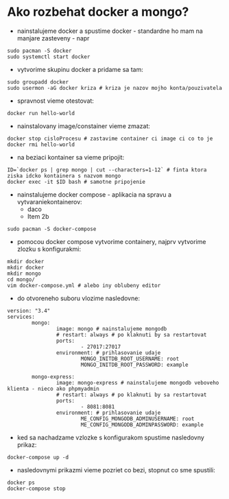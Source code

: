 # Ako rozbehat docker a mongo?

* nainstalujeme docker a spustime docker - standardne ho mam na manjare zasteveny - napr

```
sudo pacman -S docker
sudo systemctl start docker
```

* vytvorime skupinu docker a pridame sa tam:

```
sudo groupadd docker
sudo usermon -aG docker kriza # kriza je nazov mojho konta/pouzivatela
```

* spravnost vieme otestovat:

```
docker run hello-world
```

* nainstalovany image/constainer vieme zmazat:

```
docker stop cisloProcesu # zastavime container ci image ci co to je
docker rmi hello-world
```

* na beziaci kontainer sa vieme pripojit:

```
ID=`docker ps | grep mongo | cut --characters=1-12` # finta ktora ziska idcko kontainera s nazvom mongo
docker exec -it $ID bash # samotne pripojenie
```

* nainstalujeme docker compose - aplikacia na spravu a vytvaraniekontainerov:
  * daco
  * Item 2b

```
sudo pacman -S docker-compose
```

  * pomocou docker compose vytvorime containery, najprv vytvorime zlozku s konfigurakmi:

```
mkdir docker
mkdir docker
mkdir mongo
cd mongo/
vim docker-compose.yml # alebo iny oblubeny editor
```

  * do otvoreneho suboru vlozime nasledovne: 
  
```
version: "3.4"
services:
        mongo:
                image: mongo # nainstalujeme mongodb
                # restart: always # po klaknuti by sa restartovat
                ports:
                        - 27017:27017
                environment: # prihlasovanie udaje
                        MONGO_INITDB_ROOT_USERNAME: root
                        MONGO_INITDB_ROOT_PASSWORD: example

        mongo-express:
                image: mongo-express # nainstalujeme mongodb veboveho klienta - nieco ako phpmyadmin
                # restart: always # po klaknuti by sa restartovat
                ports:
                        - 8081:8081
                environment: # prihlasovanie udaje
                        ME_CONFIG_MONGODB_ADMINUSERNAME: root
                        ME_CONFIG_MONGODB_ADMINPASSWORD: example

```

  * ked sa nachadzame vzlozke s konfigurakom spustime nasledovny prikaz:
  
```
docker-compose up -d
```

  * nasledovnymi prikazmi vieme pozriet co bezi, stopnut co sme spustili:
  
```
docker ps
docker-compose stop
```
